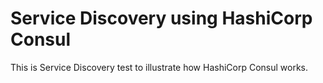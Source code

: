 # Service Discovery using HashiCorp Consul

This is Service Discovery test to illustrate how HashiCorp Consul works. 
